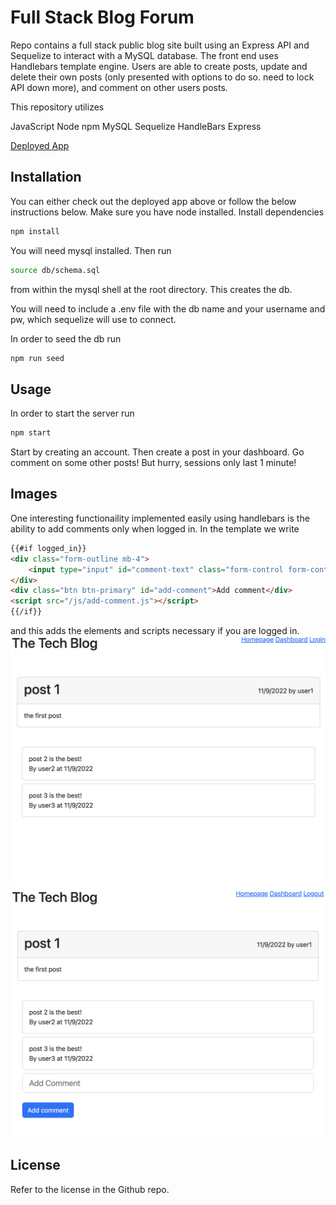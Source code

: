 # Full Stack Blog Forum
Repo contains a full stack public blog site built using an Express API and Sequelize to interact with a MySQL database. The front end uses Handlebars template engine. Users are able to create posts, update and delete their own posts (only presented with options to do so. need to lock API down more), and comment on other users posts.

This repository utilizes

JavaScript
Node
npm
MySQL
Sequelize
HandleBars
Express

[Deployed App](https://blog-forum.herokuapp.com/)


## Installation 
You can either check out the deployed app above or follow the below instructions below.
Make sure you have node installed. Install dependencies
```sh
npm install
```
You will need mysql installed. Then run 
```sh
source db/schema.sql
```
from within the mysql shell at the root directory. This creates the db.

You will need to include a .env file with the db name and your username and pw, which sequelize will use to connect. 

In order to seed the db run
```sh
npm run seed
```

## Usage 
In order to start the server run
```sh
npm start
```
Start by creating an account. Then create a post in your dashboard. Go comment on some other posts! But hurry, sessions only last 1 minute!

## Images
One interesting functionaility implemented easily using handlebars is the ability to add comments only when logged in. In the template we write
```HTML
{{#if logged_in}}
<div class="form-outline mb-4">
    <input type="input" id="comment-text" class="form-control form-control-lg" placeholder="Add Comment"/>
</div>
<div class="btn btn-primary" id="add-comment">Add comment</div>
<script src="/js/add-comment.js"></script>
{{/if}}
```
and this adds the elements and scripts necessary if you are logged in.
![Alt text](assets/images/not_logged_in.png)
![Alt text](assets/images/logged_in.png)


## License

Refer to the license in the Github repo.

